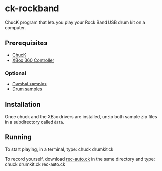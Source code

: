 # ck-rockband #

ChucK program that lets you play your Rock Band USB drum kit on a computer.

## Prerequisites ##

- [ChucK](http://chuck.cs.princeton.edu/)
- [XBox 360 Controller](http://tattiebogle.net/index.php/ProjectRoot/Xbox360Controller)

### Optional ###

- [Cymbal samples](http://www.freesound.org/packsViewSingle.php?id=889)
- [Drum samples](http://www.freesound.org/packsViewSingle.php?id=890)

## Installation ##

Once chuck and the XBox drivers are installed, unzip both sample zip files in a
subdirectory called `data`.

## Running ##

To start playing, in a terminal, type:
    chuck drumkit.ck

To record yourself, download
[rec-auto.ck](http://chuck.cs.princeton.edu/doc/examples/basic/rec-auto.ck) in
the same directory and type:
    chuck drumkit.ck rec-auto.ck

